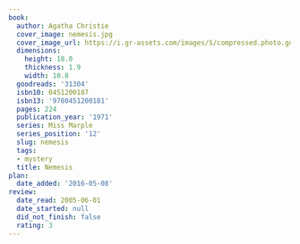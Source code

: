 ```yaml
---
book:
  author: Agatha Christie
  cover_image: nemesis.jpg
  cover_image_url: https://i.gr-assets.com/images/S/compressed.photo.goodreads.com/books/1389760569l/31304.jpg
  dimensions:
    height: 18.0
    thickness: 1.9
    width: 10.8
  goodreads: '31304'
  isbn10: 0451200187
  isbn13: '9780451200181'
  pages: 224
  publication_year: '1971'
  series: Miss Marple
  series_position: '12'
  slug: nemesis
  tags:
  - mystery
  title: Nemesis
plan:
  date_added: '2016-05-08'
review:
  date_read: 2005-06-01
  date_started: null
  did_not_finish: false
  rating: 3
---
```


